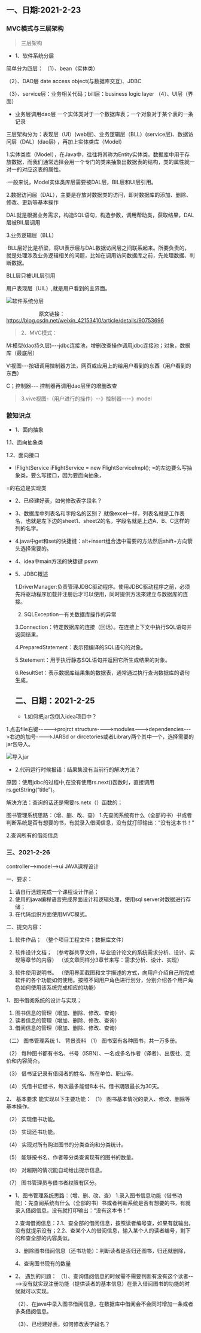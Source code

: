 
## 一、日期:2021-2-23

### MVC模式与三层架构
> 三层架构
- 1、软件系统分层

 简单分为四层：
（1）、bean（实体类）

（2）、DAO层 date access object(与数据库交互)、JDBC

（3）、service层：业务相关代码；bill层：business logic layer
（4）、UI层（界面）


- 业务层调用dao层
一个实体类对于一个数据库表；一个对象对于某个表的一条记录


三层架构分为：表现层（UI）(web层)、业务逻辑层（BLL）(service层)、数据访问层（DAL）(dao层) ，再加上实体类库（Model）

1.实体类库（Model），在Java中，往往将其称为Entity实体类。数据库中用于存放数据，而我们通常选择会用一个专门的类来抽象出数据表的结构，类的属性就一对一的对应这表的属性。

·一般来说，Model实体类库层需要被DAL层，BIL层和UI层引用。

2.数据访问层（DAL），主要是存放对数据类的访问，即对数据库的添加、删除、修改、更新等基本操作

DAL就是根据业务需求，构造SQL语句，构造参数，调用帮助类，获取结果，DAL层被BIL层调用

3.业务逻辑层（BLL）

·BLL层好比是桥梁，将UI表示层与DAL数据访问层之间联系起来。所要负责的，就是处理涉及业务逻辑相关的问题，比如在调用访问数据库之前，先处理数据、判断数据。

BLL层只被UIL层引用

用户表现层（UIL）,就是用户看到的主界面。

![软件系统分层](/图片/软件系统分层.png)

                      
原文链接：https://blog.csdn.net/weixin_42153410/article/details/90753696

> 2、MVC模式：

M:模型(dao持久层)---jdbc连接池，增删改查操作调用jdbc连接池；对象，数据库（最底层）

V:视图---按钮调用控制器方法，网页或应用上的给用户看到的东西（用户看到的东西）

C；控制器--- 控制器再调用dao层里的增删改查

> 3.vive视图-（用户进行的操作）--》控制器----》model



### 散知识点

 - 1、面向抽象

1.1、面向抽象类

1.2、面向接口

 - IFlightService iFlightService = new FlightServiceImpl();
 =的左边要么写抽象类，要么写接口，因为要面向抽象，

 =的右边是实现类

  
- 2、已经建好表，如何修改表字段名？

 - 3、数据库中列表名和字段名的区别？
  就像excel一样，列表名就是工作表名，也就是左下边的sheet1、sheet2的名，字段名就是上边A、B、C这样的列的名字。

 - 4.java中get和set的快捷键：alt+insert组合选中需要的方法然后shift+方向箭头选择需要的。

- 4、idea中main方法的快捷键
  psvm

- 5、JDBC概述

  1.DriverManager:负责管理JDBC驱动程序。使用JDBC驱动程序之前，必须先将驱动程序加载并注册后才可以使用，同时提供方法來建立与数据库的连接。

  2. SQLException一有关数据库操作的异常

  3.Connection：特定数据库的连接（回话）。在连接上下文中执行SQL语句并返回结果。

  4.PreparedStatement：表示预编译的SQL语句的对象。

  5.Stetement：用于执行静态SQL语句并返回它所生成结果的对象。

  6.ResultSet：表示数据库结果集的数据表，通常通过执行查询数据库的语句生成。


  ## 二、日期：2021-2-25

  - 1.如何把jar包倒入idea项目中？

 1.点击file右键----->projrct structure---->modules--->dependencies--->右边的加号---->JARSd or dircetories或者Library两个其中一个，选择需要的jar包导入。 

 ![导入jar](笔记/图片/导入jar.png)

  - 2.代码运行时候报错：结果集没有当前行的解决方法？
  
  原因：使用jdbc的过程中,在没有使用rs.next()函数时，直接调用rs.getString(“title”)。

  解决方法：查询的话还是需要rs.netx（）函数的；



  图书管理系统思路：（增、删、改、查）
  1.先查阅系统有什么（全部的书）书或者判断系统是否有想要的书，有就录入借阅信息，没有就打印输出：“没有这本书！”

  2.查询所有的借阅信息


  ### 三、2021-2-26


controller-->model-->ui
  JAVA课程设计

一、要求：
1)	请自行选题完成一个课程设计作品；
2)	使用的java编程语言完成界面设计和逻辑处理，使用sql server对数据进行存储；
3)	在代码组织方面使用MVC模式。

二、提交内容：
1)	软件作品；
（整个项目工程文件；数据库文件）

2)	软件设计文档；
（参考群共享文件，毕业设计论文的系统需求分析、设计、实现等章节的内容）
（该文章同样分3章节来写：需求分析、设计、实现）

3)	软件使用说明书。
（使用界面截图和文字描述的方式，向用户介绍自己所完成软件的各个功能如何使用。按照不同用户角色进行划分，分别介绍各个用户角色如何使用该系统完成相应的功能）

1、图书借阅系统的设计与实现；
1)	图书信息的管理（增加、删除、修改、查询）
2)	读者信息的管理（增加、删除、修改、查询）
3)	借阅信息的管理（增加、删除、修改、查询）



（二）	图书管理系统
1、	背景资料
（1）	图书室有各种图书，共一万多册。

（2）	每种图书都有书名、书号（ISBN）、一名或多名作者（译者）、出版社、定价和内容简介。

（3）	借书证记录有借阅者的姓名、所在单位、职业等。

（4）	凭借书证借书，每次最多能借8本书。借书期限最长为30天。

2、	基本要求
能实现以下主要功能：
（1）	图书基本情况的录入、修改、删除等基本操作。

（2）	实现借书功能。

（3）	实现还书功能。

（4）	实现对所有购进图书的分类查询和分类统计。

（5）	能够按书名、作者等分类查询现有的图书的数量。

（6）	对超期的情况能自动给出提示信息。

（7）	图书管理员与借书者权限有区分。


- 1、图书管理系统思路：（增、删、改、查）
  1.录入图书信息功能（借书功能）：先查阅系统有什么（全部的书）书或者判断系统是否有想要的书，有就录入借阅信息，没有就打印输出：“没有这本书！”

  2.查询借阅信息：2.1、查全部的借阅信息，按照读者编号查，如果有就输出，没有就提示没有；2.2、查某个人的借阅信息，输入某个人的读者编号，剩下的和查全部的内容类似。

  3、删除图书借阅信息（还书功能）：判断读者是否归还图书，归还就删除，

  4、查询图书现有的数量







- 2、 遇到的问题：
  （1）、查询借阅信息的时候需不需要判断有没有这个读者---->没有就实现注册功能（提供读者的基本信息）在录入借阅图书的功能的时候就可以实现。

  （2）、在java中录入图书借阅信息，在数据库中借阅会不会同时增加一条或者多条借阅信息。

  （3）、已经建好表，如何修改表字段名？
